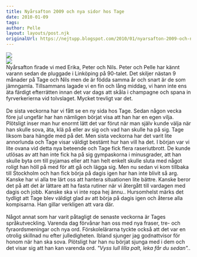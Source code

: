 ```yaml
---
title: Nyårsafton 2009 och nya sidor hos Tage
date: 2010-01-09
tags: 	
author: Pelle
layout: layouts/post.njk
originalUrl: https://nejtupp.blogspot.com/2010/01/nyarsafton-2009-och-nya-sidor-hos-tage.html
---
```


<img src="../../../../img/_MG_9878_1024pix.jpg"><br><img src="../../../../img/_MG_9873_1024pix.jpg"><br>Nyårsafton firade vi med Erika, Peter och Nils. Peter och Pelle har kännt varann sedan de pluggade i Linköping på 90-talet. Det skiljer nästan 9 månader på Tage och Nils men de är födda samma år och snart är de som jämngamla. Tillsammans lagade vi en fin och lång middag, vi hann inte ens äta färdigt efterrätten innan det var dags att skåla i champagne och spana in fyrverkerierna vid tolvslaget. Mycket trevligt var det.<br><br>De sista veckorna har vi fått se en ny sida hos Tage. Sedan någon vecka före jul ungefär har han nämligen börjat visa att han har en egen vilja. Plötsligt inser man hur enormt lätt det var förut när man själv kunde välja när han skulle sova, äta, klä på eller av sig och vad han skulle ha på sig. Tage liksom bara hängde med på det. Men sista veckorna har det varit lite annorlunda och Tage visar väldigt bestämt hur han vill ha det. I början var vi lite ovana vid detta nya beteende och Tage fick flera raseriutbrott. De kunde utlösas av att han inte fick ha på sig gympaskorna i minusgrader, att han skulle byta om till pyjamas eller att han helt enkelt skulle sluta med något roligt han höll på med för att gå och lägga sig. Men nu sedan vi kom tillbaka till Stockholm och han fick börja på dagis igen har han inte blivit så arg. Kanske har vi alla tre lärt oss att hantera situationen lite bättre. Kanske beror det på att det är lättare att ha fasta rutiner när vi återgått till vardagen med dagis och jobb. Kanske ska vi inte ropa hej ännu.. Hursomhelst märks det tydligt att Tage blev väldigt glad av att börja på dagis igen och återse alla kompisarna. Han gillar verkligen att vara där.<br><br>Något annat som har varit påtagligt de senaste veckorna är Tages språkutveckling. Varenda dag förvånar han oss med nya fraser,  tre- och fyraordsmeningar och nya ord. Förskolelärarna tyckte också att det var en otrolig skillnad nu efter julledigheten. Ibland sjunger jag godnattvisor för honom när han ska sova. Plötsligt har han nu börjat sjunga med i dem och det visar sig att han kan varenda ord. <span style="font-style: italic;">"Vyss lull lilla palt, leka får du sedan".</span>.
